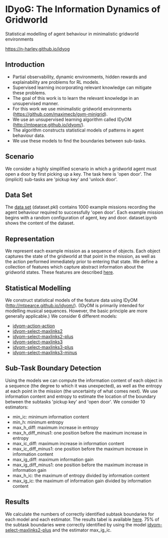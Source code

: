 # IDyoG: The Information Dynamics of Gridworld

Statistical modelling of agent behaviour in minimalistic gridworld environments

<https://n-harley.github.io/idyog>

## Introduction

- Partial observability, dynamic environments, hidden rewards and explainability are problems for RL models. 
- Supervised learning incorporating relevant knowledge can mitigate these problems.
- The goal of this work is to learn the relevant knowledge in an unsupervised manner.
- For this work we use minimalistic gridworld environments (<https://github.com/maximecb/gym-minigrid>).
- We use an unsupervised learning algorithm called IDyOM (<http://mtpearce.github.io/idyom/>).
- The algorithm constructs statistical models of patterns in agent behaviour data.
- We use these models to find the boundaries between sub-tasks.

## Scenario

We consider a highly simplified scenario in which a gridworld agent must open a door by first picking up a key. The task here is 'open door'. The (implicit) sub-tasks are 'pickup key' and 'unlock door'. 

## Data Set

The [data set](https://nbviewer.jupyter.org/github/n-harley/idyog/blob/main/dataset.ipynb) (dataset.pkl) contains 1000 example missions recording the agent behaviour required to successfully 'open door'. Each example mission begins with a random configuration of agent, key and door. dataset.ipynb shows the content of the dataset. 

## Representation

We represent each example mission as a sequence of objects. Each object captures the state of the gridworld at that point in the mission, as well as the action performed immediately prior to entering that state. We define a collection of features which capture abstract information about the gridworld states. These features are described [here](https://github.com/n-harley/idyog/blob/main/representation.pdf).

## Statistical Modelling

We construct statistical models of the feature data using IDyOM (<http://mtpearce.github.io/idyom/>). (IDyOM is primarily intended for modelling musical sequences. However, the basic principle are more generally applicable.) We consider 6 different models:

- [idyom-action-action](https://nbviewer.jupyter.org/github/n-harley/idyog/blob/main/idyom-action-action.ipynb)
- [idyom-select-maxlinks2](https://nbviewer.jupyter.org/github/n-harley/idyog/blob/main/idyom-select-maxlinks2.ipynb)
- [idyom-select-maxlinks2-plus](https://nbviewer.jupyter.org/github/n-harley/idyog/blob/main/idyom-select-maxlinks2-plus.ipynb)
- [idyom-select-maxlinks3](https://nbviewer.jupyter.org/github/n-harley/idyog/blob/main/idyom-select-maxlinks3.ipynb)
- [idyom-select-maxlinks3-plus](https://nbviewer.jupyter.org/github/n-harley/idyog/blob/main/idyom-select-maxlinks3-plus.ipynb)
- [idyom-select-maxlinks3-minus](https://nbviewer.jupyter.org/github/n-harley/idyog/blob/main/idyom-select-maxlinks3-minus.ipynb)

## Sub-Task Boundary Detection

Using the models we can compute the information content of each object in a sequence (the degree to which it was unexpected), as well as the entropy at each point in the mission (the uncertainty of what comes next). We use information content and entropy to estimate the location of the boundary between the subtasks 'pickup key' and 'open door'. We consider 10 estimators:

- min_ic: minimum information content
- min_h: minimum entropy
- max_h_diff: maximum increase in entropy
- max_h_diff_minus1: one position before the maximum increase in entropy
- max_ic_diff: maximum increase in information content
- max_ic_diff_minus1: one position before the maximum increase in information content
- max_ig_diff: maximum information gain
- max_ig_diff_minus1: one position before the maximum increase in information gain
- max_h_ic: the maximum of entropy divided by information content
- max_ig_ic: the maximum of information gain divided by information content

## Results 

We calculate the numbers of correctly identified subtask boundaries for each model and each estimator. The results tabel is available [here](https://nbviewer.jupyter.org/github/n-harley/idyog/blob/main/subtask-detection.ipynb). 75% of the subtask boundaries were correctly identified by using the model [idyom-select-maxlinks2-plus]() and the estimator max_ig_ic.